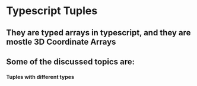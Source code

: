 # Typescript Tuples

## They are typed arrays in typescript, and they are mostle 3D Coordinate Arrays

## Some of the discussed topics are:

#### Tuples with different types